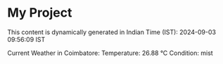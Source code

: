# My Project

This content is dynamically generated in Indian Time (IST): 2024-09-03 09:56:09 IST


Current Weather in Coimbatore:
Temperature: 26.88 °C
Condition: mist
